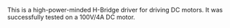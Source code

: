 This is a high-power-minded H-Bridge driver for driving DC motors. It was successfully tested on a 100V/4A DC motor.
